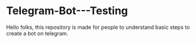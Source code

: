 # Telegram-Bot---Testing

Hello folks,
this repository is made for people to understand basic steps to create a bot on telegram.
